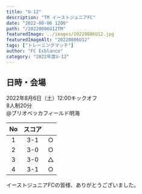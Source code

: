 ```yaml
---
title: "U-12"
description: "TM イーストジュニアFC"
date: "2022-08-06 1200"
path: "/20220806U12TM"
featuredImage: ../images/20220806U12.jpg
featuredImageAlt: "20220806U12"
tags: ["トレーニングマッチ"]
author: "FC Esblanco"
category: "2022年度U-12"
---
```


## 日時・会場

2022年8月6日（土）12:00キックオフ<br>
8人制20分<br>
@ブリオベッカフィールド明海

|No  | スコア |   |
|:--:|:-----:|:-:|
| 1  | 3-1    |○ |
| 2  | 3-0    |○ |
| 3  | 3-0    |△ |
| 4  | 3-1    |○ |

イーストジュニアFCの皆様、ありがとうございました。